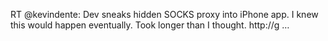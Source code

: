 <!--
id: 842736957
link: http://kevinisom.info/post/842736957/rt-kevindente-dev-sneaks-hidden-socks-proxy-into
slug: rt-kevindente-dev-sneaks-hidden-socks-proxy-into
date: Thu Jul 22 2010 12:28:48 GMT+1200 (NZST)
raw: {"blog_name":"kevinisom","id":842736957,"post_url":"http://kevinisom.info/post/842736957/rt-kevindente-dev-sneaks-hidden-socks-proxy-into","slug":"rt-kevindente-dev-sneaks-hidden-socks-proxy-into","type":"text","date":"2010-07-22 00:28:48 GMT","timestamp":1279758528,"state":"published","format":"html","reblog_key":"BbBfDoY9","tags":[],"short_url":"http://tmblr.co/Zw68YyoEoKz","highlighted":[],"feed_item":"http://twitter.com/kev_nz/statuses/19036098415","from_feed_id":"650289","note_count":0,"title":null,"body":"<p>RT @kevindente: Dev sneaks hidden SOCKS proxy into iPhone app. I knew this would happen eventually. Took longer than I thought. http://g &#8230;</p>"}
publish: 2010-07-022
tags: 
title: null
-->


RT @kevindente: Dev sneaks hidden SOCKS proxy into iPhone app. I knew
this would happen eventually. Took longer than I thought. http://g …


